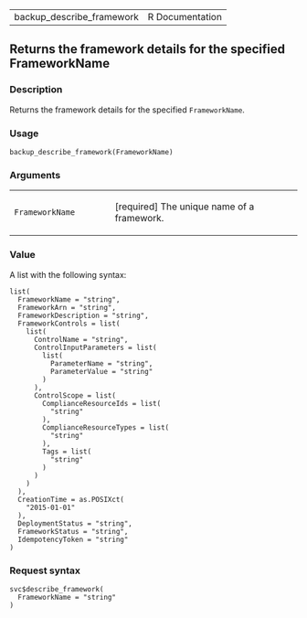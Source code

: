 <table style="width: 100%;">
<tbody>
<tr class="odd">
<td>backup_describe_framework</td>
<td style="text-align: right;">R Documentation</td>
</tr>
</tbody>
</table>

## Returns the framework details for the specified FrameworkName

### Description

Returns the framework details for the specified `FrameworkName`.

### Usage

    backup_describe_framework(FrameworkName)

### Arguments

<table>
<colgroup>
<col style="width: 35%" />
<col style="width: 65%" />
</colgroup>
<tbody>
<tr class="odd">
<td><code
id="backup_describe_framework_:_FrameworkName">FrameworkName</code></td>
<td><p>[required] The unique name of a framework.</p></td>
</tr>
</tbody>
</table>

### Value

A list with the following syntax:

    list(
      FrameworkName = "string",
      FrameworkArn = "string",
      FrameworkDescription = "string",
      FrameworkControls = list(
        list(
          ControlName = "string",
          ControlInputParameters = list(
            list(
              ParameterName = "string",
              ParameterValue = "string"
            )
          ),
          ControlScope = list(
            ComplianceResourceIds = list(
              "string"
            ),
            ComplianceResourceTypes = list(
              "string"
            ),
            Tags = list(
              "string"
            )
          )
        )
      ),
      CreationTime = as.POSIXct(
        "2015-01-01"
      ),
      DeploymentStatus = "string",
      FrameworkStatus = "string",
      IdempotencyToken = "string"
    )

### Request syntax

    svc$describe_framework(
      FrameworkName = "string"
    )

